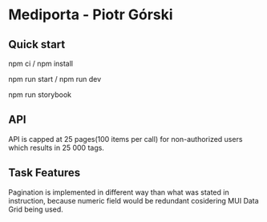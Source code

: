 # Mediporta - Piotr Górski

## Quick start

npm ci / npm install

npm run start / npm run dev

npm run storybook

## API

API is capped at 25 pages(100 items per call) for non-authorized users which results in 25 000 tags.

## Task Features

Pagination is implemented in different way than what was stated in instruction, because numeric field would be redundant cosidering MUI Data Grid being used.
